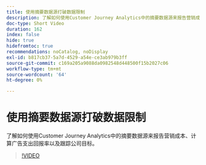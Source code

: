 ```yaml
---
title: 使用摘要数据源打破数据限制
description: 了解如何使用Customer Journey Analytics中的摘要数据源来报告营销成本、计算广告支出回报率以及跟踪公司目标。
doc-type: Short Video
duration: 162
index: false
hide: true
hidefromtoc: true
recommendations: noCatalog, noDisplay
exl-id: b817cb37-5a7d-4529-a54e-ce3ab979b3ff
source-git-commit: c169a205a9088da0982548d448500f15b2027c06
workflow-type: tm+mt
source-wordcount: '64'
ht-degree: 0%

---
```


# 使用摘要数据源打破数据限制

了解如何使用Customer Journey Analytics中的摘要数据源来报告营销成本、计算广告支出回报率以及跟踪公司目标。

<!-- 72_S103_3442450_161_breaking-data-limits-with-summary-data-sources -->
>[!VIDEO](https://video.tv.adobe.com/v/3460104/?learn=on&enablevpops=true&captions=chi_hans)
